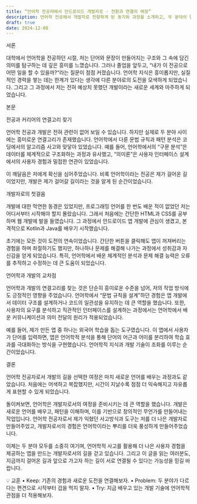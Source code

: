 ```yaml
---
title: “언어학 전공자에서 안드로이드 개발자로 - 전환과 연결의 여정”
description: 언어학 전공에서 개발자로 전향하게 된 동기와 과정을 소개하고, 두 분야의 연결고리를 탐구하는 글
draft: true
date: 2024-12-08
---
```


서론

대학에서 언어학을 전공하던 시절, 저는 단어와 문장이 만들어지는 구조와 그 속에 담긴 의미를 탐구하는 데 깊은 흥미를 느꼈습니다. 그러나 졸업을 앞두고, “내가 이 전공으로 어떤 일을 할 수 있을까?“라는 질문이 점점 커졌습니다. 언어학 지식은 흥미롭지만, 실질적인 경력을 쌓는 데는 한계가 있다는 생각에 다른 분야로의 도전을 모색하게 되었습니다. 그리고 그 과정에서 저는 전혀 예상치 못했던 개발이라는 새로운 세계와 마주하게 되었습니다.

본문

전공과 커리어의 연결고리 찾기

언어학 전공과 개발은 전혀 관련이 없어 보일 수 있습니다. 하지만 실제로 두 분야 사이에는 흥미로운 연결고리가 존재했습니다. 언어학에서 다룬 문법 규칙과 패턴 분석은 코딩에서의 알고리즘 사고와 맞닿아 있었습니다. 예를 들어, 언어학에서의 “구문 분석”은 데이터를 체계적으로 구조화하는 과정과 유사했고, “의미론”은 사용자 인터페이스 설계에서의 사용자 경험과 밀접한 연관이 있었습니다.

이 깨달음은 저에게 확신을 심어주었습니다. 비록 언어학이라는 전공은 제가 걸어온 길이었지만, 개발은 제가 걸어갈 길이라는 것을 알게 된 순간이었습니다.

개발자로의 첫걸음

개발에 대한 막연한 동경은 있었지만, 프로그래밍 언어를 한 번도 배운 적이 없었던 저는 어디서부터 시작해야 할지 몰랐습니다. 그래서 처음에는 간단한 HTML과 CSS를 공부하며 웹 개발에 발을 들였습니다. 그 과정에서 안드로이드 앱 개발에 관심이 생겼고, 본격적으로 Kotlin과 Java를 배우기 시작했습니다.

초기에는 모든 것이 도전의 연속이었습니다. 간단한 버튼을 클릭해도 앱이 꺼져버리는 경험을 하며 좌절하기도 했지만, 하나하나 문제를 해결해 나가는 과정에서 성취감과 자신감을 얻게 되었습니다. 특히, 언어학에서 배운 체계적인 분석과 문제 해결 능력은 오류를 추적하고 수정하는 데 큰 도움이 되었습니다.

언어학과 개발의 교차점

언어학과 개발의 연결고리를 찾는 것은 단순히 흥미로운 수준을 넘어, 저의 작업 방식에도 긍정적인 영향을 주었습니다. 언어학에서 “문법 규칙을 설계”하던 경험은 앱 개발에서 데이터 구조를 설계하거나 코드의 일관성을 유지하는 데 큰 역할을 했습니다. 또한, 사용자의 요구를 분석하고 직관적인 인터페이스를 설계하는 과정에서는 언어학에서 배운 커뮤니케이션과 의미 전달의 원리가 적용되었습니다.

예를 들어, 제가 만든 앱 중 하나는 외국어 학습을 돕는 도구였습니다. 이 앱에서 사용자가 단어를 입력하면, 앱은 언어학적 분석을 통해 단어의 어근과 어미를 분리하여 학습 효과를 극대화하는 방식을 구현했습니다. 언어학적 지식과 개발 기술이 조화를 이루는 순간이었습니다.

결론

언어학 전공자로서 개발의 길을 선택한 여정은 마치 새로운 언어를 배우는 과정과도 같았습니다. 처음에는 어색하고 복잡했지만, 시간이 지날수록 점점 더 익숙해지고 자유롭게 표현할 수 있게 되었습니다.

돌이켜보면, 언어학은 개발자로서의 여정을 준비시키는 데 큰 역할을 했습니다. 개발은 새로운 언어를 배우고, 패턴을 이해하며, 이를 기반으로 창의적인 무언가를 만들어내는 작업입니다. 언어학 전공자로서 제가 익혔던 사고방식과 도구는 저를 더 나은 개발자로 만들어주었고, 개발자로서의 경험은 언어학이라는 뿌리를 더욱 풍성하게 만들어주었습니다.

이제는 두 분야 모두를 소중히 여기며, 언어학적 사고를 활용해 더 나은 사용자 경험을 제공하는 앱을 만드는 개발자로서의 길을 걷고 있습니다. 그리고 이 글을 읽는 여러분도, 지금까지 걸어온 길과 앞으로 가고자 하는 길이 서로 연결될 수 있다는 가능성을 믿길 바랍니다.

💡 교훈
•	Keep: 기존의 경험과 새로운 도전을 연결해보자.
•	Problem: 두 분야가 다르다는 편견으로 시작부터 겁을 먹지 말자.
•	Try: 지금 배우고 있는 개발 기술에 언어학적 관점을 더 적용해보자.

